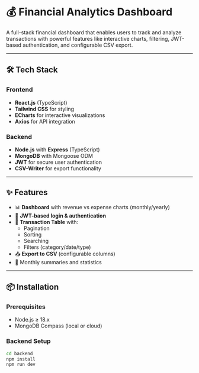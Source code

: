 # 💰 Financial Analytics Dashboard

A full-stack financial dashboard that enables users to track and analyze transactions with powerful features like interactive charts, filtering, JWT-based authentication, and configurable CSV export.

---

## 🛠️ Tech Stack

### Frontend
- **React.js** (TypeScript)
- **Tailwind CSS** for styling
- **ECharts** for interactive visualizations
- **Axios** for API integration

### Backend
- **Node.js** with **Express** (TypeScript)
- **MongoDB** with Mongoose ODM
- **JWT** for secure user authentication
- **CSV-Writer** for export functionality

---

## ✨ Features

- 📊 **Dashboard** with revenue vs expense charts (monthly/yearly)
- 🔐 **JWT-based login & authentication**
- 📁 **Transaction Table** with:
  - Pagination
  - Sorting
  - Searching
  - Filters (category/date/type)
- 📤 **Export to CSV** (configurable columns)
- 🧮 Monthly summaries and statistics

---


## 📦 Installation

### Prerequisites

- Node.js ≥ 18.x
- MongoDB Compass (local or cloud)

### Backend Setup

```bash
cd backend
npm install
npm run dev
